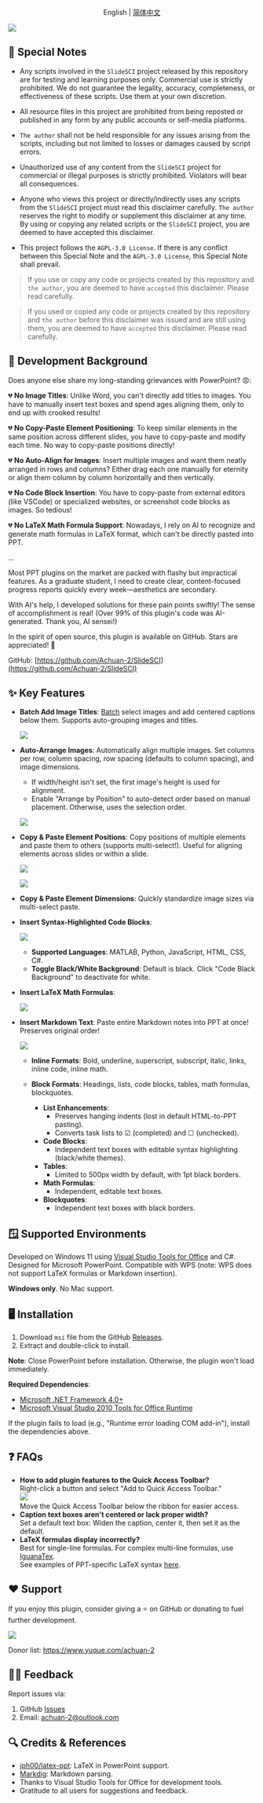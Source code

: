 <div align="center">

English | [简体中文](README.md)

</div>

![](https://fastly.jsdelivr.net/gh/Achuan-2/PicBed/assets/20250117115019-2025-01-17.png)

## 📄 Special Notes

* Any scripts involved in the `SlideSCI` project released by this repository are for testing and learning purposes only. Commercial use is strictly prohibited. We do not guarantee the legality, accuracy, completeness, or effectiveness of these scripts. Use them at your own discretion.

* All resource files in this project are prohibited from being reposted or published in any form by any public accounts or self-media platforms.

* `The author` shall not be held responsible for any issues arising from the scripts, including but not limited to losses or damages caused by script errors.

* Unauthorized use of any content from the `SlideSCI` project for commercial or illegal purposes is strictly prohibited. Violators will bear all consequences.

* Anyone who views this project or directly/indirectly uses any scripts from the `SlideSCI` project must read this disclaimer carefully. `The author` reserves the right to modify or supplement this disclaimer at any time. By using or copying any related scripts or the `SlideSCI` project, you are deemed to have accepted this disclaimer.

* This project follows the `AGPL-3.0 License`. If there is any conflict between this Special Note and the `AGPL-3.0 License`, this Special Note shall prevail.

> If you use or copy any code or projects created by this repository and `the author`, you are deemed to have `accepted` this disclaimer. Please read carefully.

> If you used or copied any code or projects created by this repository and `the author` before this disclaimer was issued and are still using them, you are deemed to have `accepted` this disclaimer. Please read carefully.

## 📝 Development Background

Does anyone else share my long-standing grievances with PowerPoint? 😡:

💔 **No Image Titles**: Unlike Word, you can't directly add titles to images. You have to manually insert text boxes and spend ages aligning them, only to end up with crooked results!

💔 **No Copy-Paste Element Positioning**: To keep similar elements in the same position across different slides, you have to copy-paste and modify each time. No way to copy-paste positions directly!

💔 **No Auto-Align for Images**: Insert multiple images and want them neatly arranged in rows and columns? Either drag each one manually for eternity or align them column by column horizontally and then vertically.

💔 **No Code Block Insertion**: You have to copy-paste from external editors (like VSCode) or specialized websites, or screenshot code blocks as images. So tedious!

💔 **No LaTeX Math Formula Support**: Nowadays, I rely on AI to recognize and generate math formulas in LaTeX format, which can't be directly pasted into PPT.

...

Most PPT plugins on the market are packed with flashy but impractical features. As a graduate student, I need to create clear, content-focused progress reports quickly every week—aesthetics are secondary.

With AI's help, I developed solutions for these pain points swiftly! The sense of accomplishment is real! (Over 99% of this plugin's code was AI-generated. Thank you, AI sensei!)

In the spirit of open source, this plugin is available on GitHub. Stars are appreciated! 🌟

GitHub: [https://github.com/Achuan-2/SlideSCI](https://github.com/Achuan-2/SlideSCI)

## ✨ Key Features

* **Batch Add Image Titles**: <u>Batch</u> select images and add centered captions below them. Supports auto-grouping images and titles.

  ![](https://fastly.jsdelivr.net/gh/Achuan-2/PicBed/assets/20250116004806-2025-01-16.png)
* **Auto-Arrange Images**: Automatically align multiple images. Set columns per row, column spacing, row spacing (defaults to column spacing), and image dimensions.

  * If width/height isn't set, the first image's height is used for alignment.
  * Enable "Arrange by Position" to auto-detect order based on manual placement. Otherwise, uses the selection order.

  ![](https://fastly.jsdelivr.net/gh/Achuan-2/PicBed/assets/20250116004816-2025-01-16.png)
* **Copy & Paste Element Positions**: Copy positions of multiple elements and paste them to others (supports multi-select!). Useful for aligning elements across slides or within a slide.

  ![](https://fastly.jsdelivr.net/gh/Achuan-2/PicBed/assets/复制粘贴位置-2025-01-17.gif)

  ![](https://fastly.jsdelivr.net/gh/Achuan-2/PicBed/assets/复制粘贴位置-2025-01-16.gif)
* **Copy & Paste Element Dimensions**: Quickly standardize image sizes via multi-select paste.
* **Insert Syntax-Highlighted Code Blocks**:

  ![](https://fastly.jsdelivr.net/gh/Achuan-2/PicBed/assets/20250116004856-2025-01-16.png)

  * **Supported Languages**: MATLAB, Python, JavaScript, HTML, CSS, C#.
  * **Toggle Black/White Background**: Default is black. Click "Code Black Background" to deactivate for white.
* **Insert LaTeX Math Formulas**:

  ![](https://fastly.jsdelivr.net/gh/Achuan-2/PicBed/assets/20250116004910-2025-01-16.png)
* **Insert Markdown Text**: Paste entire Markdown notes into PPT at once! Preserves original order!

  ![](https://fastly.jsdelivr.net/gh/Achuan-2/PicBed/assets/20250116004919-2025-01-16.png)

  * **Inline Formats**: Bold, underline, superscript, subscript, italic, links, inline code, inline math.
  * **Block Formats**: Headings, lists, code blocks, tables, math formulas, blockquotes.

    * **List Enhancements**:
      * Preserves hanging indents (lost in default HTML-to-PPT pasting).
      * Converts task lists to ☑ (completed) and ☐ (unchecked).
    * **Code Blocks**:
      * Independent text boxes with editable syntax highlighting (black/white themes).
    * **Tables**:
      * Limited to 500px width by default, with 1pt black borders.
    * **Math Formulas**:
      * Independent, editable text boxes.
    * **Blockquotes**:
      * Independent text boxes with black borders.

## 🪟 Supported Environments

Developed on Windows 11 using [Visual Studio Tools for Office](https://www.visualstudio.com/de/vs/office-tools/) and C#. Designed for Microsoft PowerPoint. Compatible with WPS (note: WPS does not support LaTeX formulas or Markdown insertion).

**Windows only**. No Mac support.

## 🖥️ Installation

1. Download `msi` file from the GitHub [Releases](https://github.com/Achuan-2/my_ppt_plugin/releases).
2. Extract and double-click to install.

**Note**: Close PowerPoint before installation. Otherwise, the plugin won't load immediately.

**Required Dependencies**:
- [Microsoft .NET Framework 4.0+](https://www.microsoft.com/zh-cn/download/details.aspx?id=17718)
- [Microsoft Visual Studio 2010 Tools for Office Runtime](https://www.microsoft.com/zh-cn/download/details.aspx?id=105522)

If the plugin fails to load (e.g., "Runtime error loading COM add-in"), install the dependencies above.

## ❓ FAQs

* **How to add plugin features to the Quick Access Toolbar?**  
  Right-click a button and select "Add to Quick Access Toolbar."  
  ![](https://fastly.jsdelivr.net/gh/Achuan-2/PicBed/assets/PixPin_2025-01-16_16-56-07-2025-01-16.png)  
  Move the Quick Access Toolbar below the ribbon for easier access.
* **Caption text boxes aren't centered or lack proper width?**  
  Set a default text box: Widen the caption, center it, then set it as the default.
* **LaTeX formulas display incorrectly?**  
  Best for single-line formulas. For complex multi-line formulas, use [IguanaTex](https://github.com/Jonathan-LeRoux/IguanaTex).  
  See examples of PPT-specific LaTeX syntax [here](https://github.com/Achuan-2/my_ppt_plugin/issues/7).

## ❤️ Support

If you enjoy this plugin, consider giving a ⭐ on GitHub or donating to fuel further development.  

![](https://fastly.jsdelivr.net/gh/Achuan-2/PicBed/assets/20241118182532-2024-11-18.png)

Donor list: https://www.yuque.com/achuan-2

## 👨‍💻 Feedback

Report issues via:
1. GitHub [Issues](https://github.com/Achuan-2/my_ppt_plugin/issues)
2. Email: [achuan-2@outlook.com](mailto:achuan-2@outlook.com)

## 🔍 Credits & References

* [jph00/latex-ppt](https://github.com/jph00/latex-ppt): LaTeX in PowerPoint support.
* [Markdig](https://github.com/xoofx/markdig): Markdown parsing.
* Thanks to Visual Studio Tools for Office for development tools.
* Gratitude to all users for suggestions and feedback.